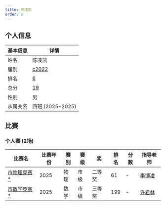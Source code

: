 ```yaml
---
title: 陈凌凯
order: 6
---
```

## 个人信息
| 基本信息 | 详情 |
| --- | --- |
| 姓名 | 陈凌凯 |
| 届别 | [c2022](/players/c2022/) |
| 排名 | [6](/share/得分计算.html) |
| 总分 | [19](/share/得分计算.html) |
| 性别 | 男 |
| 从属关系 | 四班 (2025-2025) |

## 比赛

### 个人赛 (2场)
| 比赛名 | 比赛年份 | 赛别 | 赛级 | 奖 | 排名 | 分数 | 指导老师 |
| ---- | ---- | ---- | ---- | ---- | ---- | ---- | ---- |
| [市物理竞赛](/games/2025/市物理竞赛.md)[ *](/share/特殊比赛.html) | 2025 | 物理 | 市级 | 二等奖 | 61 | - | [李博凌](/teachers/李博凌.html) |
| [市数学竞赛](/games/2025/市数学竞赛.md)[ *](/share/特殊比赛.html) | 2025 | 数学 | 市级 | 三等奖 | 199 | - | [许君林](/teachers/许君林.html) |
